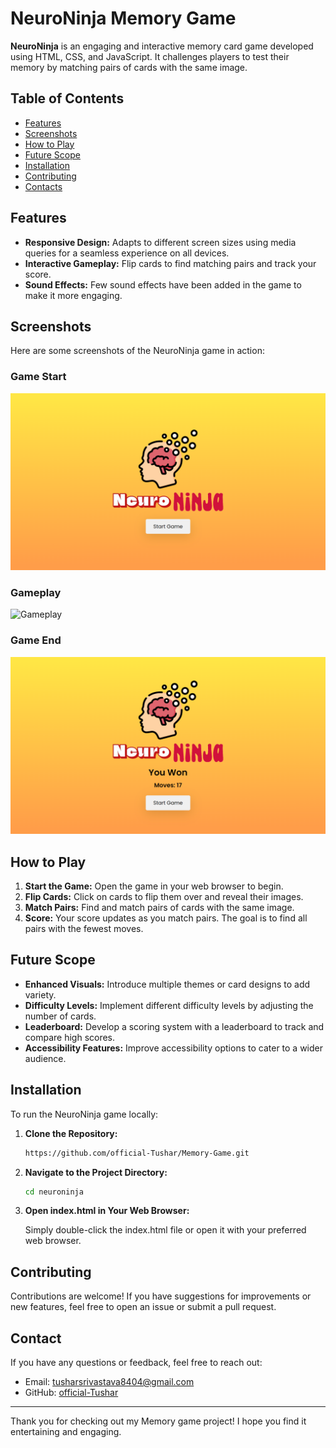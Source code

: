 
# NeuroNinja Memory Game

**NeuroNinja** is an engaging and interactive memory card game developed using HTML, CSS, and JavaScript. It challenges players to test their memory by matching pairs of cards with the same image.

## Table of Contents

- [Features](#features)
- [Screenshots](#screenshots)
- [How to Play](#how-to-play)
- [Future Scope](#future-scope)
- [Installation](#installation)
- [Contributing](#contributing)
- [Contacts](#contacts)

## Features

- **Responsive Design:** Adapts to different screen sizes using media queries for a seamless experience on all devices.
- **Interactive Gameplay:** Flip cards to find matching pairs and track your score.
- **Sound Effects:** Few sound effects have been added in the game to make it more engaging.

## Screenshots

Here are some screenshots of the NeuroNinja game in action:

### Game Start

![Game Start](screenshots/game-start.png)

### Gameplay

![Gameplay](screenshots/gameplay.png)

### Game End

![Game End](screenshots/game-end.png)

## How to Play

1. **Start the Game:** Open the game in your web browser to begin.
2. **Flip Cards:** Click on cards to flip them over and reveal their images.
3. **Match Pairs:** Find and match pairs of cards with the same image.
4. **Score:** Your score updates as you match pairs. The goal is to find all pairs with the fewest moves.

## Future Scope

- **Enhanced Visuals:** Introduce multiple themes or card designs to add variety.
- **Difficulty Levels:** Implement different difficulty levels by adjusting the number of cards.
- **Leaderboard:** Develop a scoring system with a leaderboard to track and compare high scores.
- **Accessibility Features:** Improve accessibility options to cater to a wider audience.

## Installation

To run the NeuroNinja game locally:

1. **Clone the Repository:**

   ```bash
   https://github.com/official-Tushar/Memory-Game.git

2. **Navigate to the Project Directory:**

   ```bash
   cd neuroninja

3. **Open index.html in Your Web Browser:**

   Simply double-click the index.html file or open it with your preferred web browser.

## Contributing


Contributions are welcome! If you have suggestions for improvements or new features, feel free to open an issue or submit a pull request.

## Contact

If you have any questions or feedback, feel free to reach out:

- Email: tusharsrivastava8404@gmail.com
- GitHub: [official-Tushar](https://github.com/official-Tushar)

---

Thank you for checking out my Memory game project! I hope you find it entertaining and engaging.
